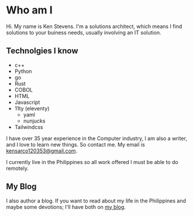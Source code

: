 # Who am I

Hi. My name is Ken Stevens. I'm a solutions architect, which means I find solutions to your buiness needs, usually involving an IT solution.

## Technolgies I know

* c++
* Python
* go
* Rust
* COBOL
* HTML
* Javascript
* 11ty (eleventy)
  * yaml
  * nunjucks
* Tailwindcss

I have over 35 year experience in the Computer industry, I am also a writer, and I love to learn new things. So contact me. My email is kensarco120353@gmail.com.

I currently live in the Philippines so all work offered I must be able to do remotely.

## My Blog

I also author a blog. If you want to read about my life in the Philippines and maybe some devotions; I'll have both on [my blog](https://kens-blog-two.vercel.app).

